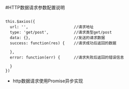 #HTTP数据请求参数配置说明
~~~

this.$axios({  
  url: '',                    //请求地址
  type: 'get/post',           //请求类型get/post
  data: {},                   //发送的请求数据
  success: function(res) {    //请求成功后返回的数据
  
  },
  error: function(err) {      //请求失败后返回的错误信息
  
  }
})
~~~

* http数据请求使用Promise异步实现
